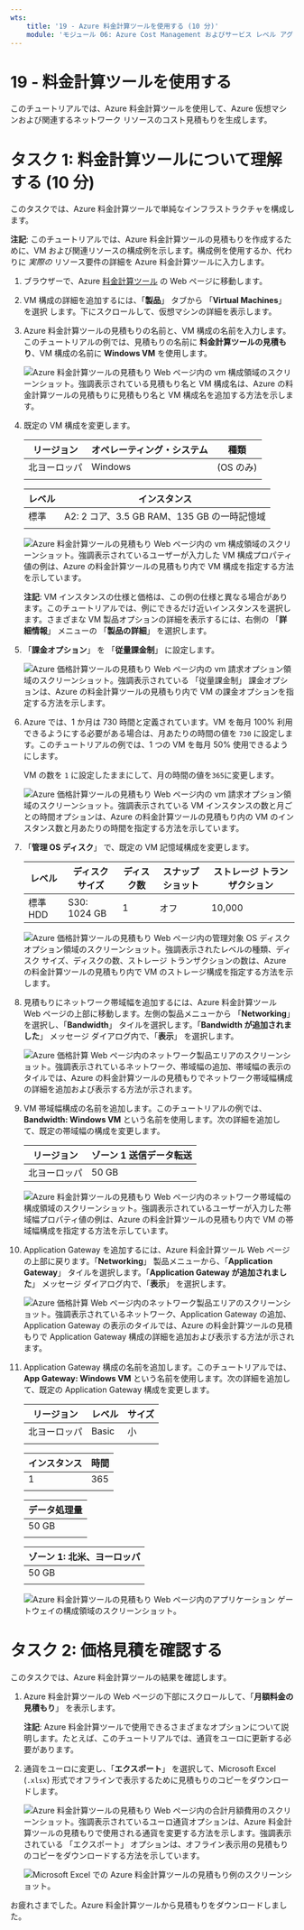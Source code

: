 ```yaml
---
wts:
    title: '19 - Azure 料金計算ツールを使用する (10 分)'
    module: 'モジュール 06: Azure Cost Management およびサービス レベル アグリーメントに関する説明'
---
```

# 19 - 料金計算ツールを使用する

このチュートリアルでは、Azure 料金計算ツールを使用して、Azure 仮想マシンおよび関連するネットワーク リソースのコスト見積もりを生成します。

# タスク 1: 料金計算ツールについて理解する (10 分)

このタスクでは、Azure 料金計算ツールで単純なインフラストラクチャを構成します。 

**注記**: このチュートリアルでは、Azure 料金計算ツールの見積もりを作成するために、VM および関連リソースの構成例を示します。構成例を使用するか、代わりに *実際の* リソース要件の詳細を Azure 料金計算ツールに入力します。

1. ブラウザーで、Azure [料金計算ツール](https://azure.microsoft.com/ja-jp/pricing/calculator/) の Web ページに移動します。

2. VM 構成の詳細を追加するには、「**製品**」 タブから 「**Virtual Machines**」 を選択 します。下にスクロールして、仮想マシンの詳細を表示します。 

3. Azure 料金計算ツールの見積もりの名前と、VM 構成の名前を入力します。このチュートリアルの例では、見積もりの名前に **料金計算ツールの見積もり**、VM 構成の名前に **Windows VM** を使用します。

   ![Azure 料金計算ツールの見積もり Web ページ内の vm 構成領域のスクリーンショット。強調表示されている見積もり名と VM 構成名は、Azure の料金計算ツールの見積もりに見積もり名と VM 構成名を追加する方法を示します。](../images/1901.png)

4. 既定の VM 構成を変更します。

    |リージョン|オペレーティング・システム|種類|
    |------|----------------|----|
    |北ヨーロッパ|Windows|(OS のみ)|
    | | |

    |レベル|インスタンス|
    |----|--------|
    |標準|A2: 2 コア、3.5 GB RAM、135 GB の一時記憶域|
    | | |

   ![Azure 料金計算ツールの見積もり Web ページ内の vm 構成領域のスクリーンショット。強調表示されているユーザーが入力した VM 構成プロパティ値の例は、Azure の料金計算ツールの見積もり内で VM 構成を指定する方法を示しています。](../images/1902.png)

    **注記**: VM インスタンスの仕様と価格は、この例の仕様と異なる場合があります。このチュートリアルでは、例にできるだけ近いインスタンスを選択します。さまざまな VM 製品オプションの詳細を表示するには、右側の 「**詳細情報**」 メニューの 「**製品の詳細**」 を選択します。

5. 「**課金オプション**」 を 「**従量課金制**」 に設定します。

   ![Azure 価格計算ツールの見積もり Web ページ内の vm 請求オプション領域のスクリーンショット。強調表示されている 「従量課金制」 課金オプションは、Azure の料金計算ツールの見積もり内で VM の課金オプションを指定する方法を示します。](../images/1903.png)

6. Azure では、1 か月は 730 時間と定義されています。VM を毎月 100% 利用できるようにする必要がある場合は、月あたりの時間の値を `730` に設定します。このチュートリアルの例では、1 つの VM を毎月 50% 使用できるようにします。

    VM の数を `1` に設定したままにして、月の時間の値を`365`に変更します。

   ![Azure 価格計算ツールの見積もり Web ページ内の vm 請求オプション領域のスクリーンショット。強調表示されている VM インスタンスの数と月ごとの時間オプションは、Azure の料金計算ツールの見積もり内の VM のインスタンス数と月あたりの時間を指定する方法を示しています。](../images/1904.png)

7. 「**管理 OS ディスク**」 で、既定の VM 記憶域構成を変更します。

    |レベル|ディスク サイズ|ディスク数|スナップショット|ストレージ トランザクション|
    |----|---------|---------------|--------|--------------------|
    |標準 HDD|S30: 1024 GB|1|オフ|10,000|

   ![Azure 価格計算ツールの見積もり Web ページ内の管理対象 OS ディスク オプション領域のスクリーンショット。強調表示されたレベルの種類、ディスク サイズ、ディスクの数、ストレージ トランザクションの数は、Azure の料金計算ツールの見積もり内で VM のストレージ構成を指定する方法を示します。](../images/1905.png)

8. 見積もりにネットワーク帯域幅を追加するには、Azure 料金計算ツール Web ページの上部に移動します。左側の製品メニューから 「**Networking**」 を選択し、「**Bandwidth**」 タイルを選択します。「**Bandwidth が追加されました**」 メッセージ ダイアログ内で、「**表示**」 を選択します。

   ![Azure 価格計算 Web ページ内のネットワーク製品エリアのスクリーンショット。強調表示されているネットワーク、帯域幅の追加、帯域幅の表示のタイルでは、Azure の料金計算ツールの見積もりでネットワーク帯域幅構成の詳細を追加および表示する方法が示されます。](../images/1906.png)

9. VM 帯域幅構成の名前を追加します。このチュートリアルの例では、**Bandwidth: Windows VM** という名前を使用します。次の詳細を追加して、既定の帯域幅の構成を変更します。

    |リージョン|ゾーン 1 送信データ転送|
    |------|--------------------------------------|
    |北ヨーロッパ|50 GB|

   ![Azure 料金計算ツールの見積もり Web ページ内のネットワーク帯域幅の構成領域のスクリーンショット。強調表示されているユーザーが入力した帯域幅プロパティ値の例は、Azure の料金計算ツールの見積もり内で VM の帯域幅構成を指定する方法を示しています。](../images/1907.png)

10. Application Gateway を追加するには、Azure 料金計算ツール Web ページの上部に戻ります。「**Networking**」 製品メニューから、「**Application Gateway**」 タイルを選択します。「**Application Gateway が追加されました**」 メッセージ ダイアログ内で、「**表示**」 を選択します。

    ![Azure 価格計算 Web ページ内のネットワーク製品エリアのスクリーンショット。強調表示されているネットワーク、Application Gateway の追加、Application Gateway の表示のタイルでは、Azure の料金計算ツールの見積もりで Application Gateway 構成の詳細を追加および表示する方法が示されます。](../images/1908.png)

11. Application Gateway 構成の名前を追加します。このチュートリアルでは、 **App Gateway: Windows VM** という名前を使用します。次の詳細を追加して、既定の Application Gateway 構成を変更します。

    |リージョン|レベル|サイズ|
    |------|----|----|
    |北ヨーロッパ|Basic|小|
    | | |

    |インスタンス|時間|
    |-------|-------|
    |1|365|
    | | |

    |データ処理量|
    |--------------|
    |50 GB|
    | | |

    |ゾーン 1: 北米、ヨーロッパ|
    |-----------------------------|
    |50 GB|
    | | |

    ![Azure 料金計算ツールの見積もり Web ページ内のアプリケーション ゲートウェイの構成領域のスクリーンショット。](../images/1909.png)


# タスク 2: 価格見積を確認する

このタスクでは、Azure 料金計算ツールの結果を確認します。 

1. Azure 料金計算ツールの Web ページの下部にスクロールして、「**月額料金の見積もり**」 を表示します。

    **注記**: Azure 料金計算ツールで使用できるさまざまなオプションについて説明します。たとえば、このチュートリアルでは、通貨をユーロに更新する必要があります。

2. 通貨をユーロに変更し、「**エクスポート**」 を選択して、Microsoft Excel (`.xlsx`) 形式でオフラインで表示するために見積もりのコピーをダウンロードします。

    ![Azure 料金計算ツールの見積もり Web ページ内の合計月額費用のスクリーンショット。強調表示されているユーロ通貨オプションは、Azure 料金計算ツールの見積もりで使用される通貨を変更する方法を示します。強調表示されている 「エクスポート」 オプションは、オフライン表示用の見積もりのコピーをダウンロードする方法を示しています。](../images/1910.png)

    ![Microsoft Excel での Azure 料金計算ツールの見積もり例のスクリーンショット。](../images/1911.png)

お疲れさまでした。Azure 料金計算ツールから見積もりをダウンロードしました。
